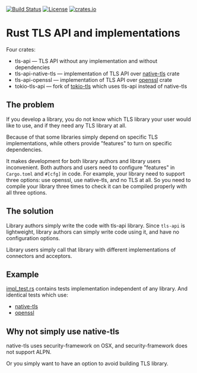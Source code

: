 [![Build Status](https://img.shields.io/travis/stepancheg/rust-tls-api.svg)](https://travis-ci.org/stepancheg/rust-tls-api)
[![License](https://img.shields.io/crates/l/tls-api.svg)](https://github.com/stepancheg/rust-tls-api/blob/master/LICENSE)
[![crates.io](https://img.shields.io/crates/v/tls-api.svg)](https://crates.io/crates/tls-api) 

# Rust TLS API and implementations

Four crates:
* tls-api — TLS API without any implementation and without dependencies
* tls-api-native-tls — implementation of TLS API over
  [native-tls](https://github.com/sfackler/rust-native-tls) crate
* tls-api-openssl — implementation of TLS API over
  [openssl](https://github.com/sfackler/rust-openssl) crate
* tokio-tls-api — fork of [tokio-tls](https://github.com/tokio-rs/tokio-tls)
  which uses tls-api instead of native-tls

## The problem

If you develop a library, you do not know which TLS library your user would like to use,
and if they need any TLS library at all.

Because of that some libraries simply depend on specific TLS implementations, while others
provide "features" to turn on specific dependencies.

It makes development for both library authors and library users inconvenient.
Both authors and users need to configure "features" in `Cargo.toml` and `#[cfg]` in code.
For example, your library need to support three options: use openssl, use native-tls, and
no TLS at all. So you need to compile your library three times to check it can be compiled
properly with all three options.

## The solution

Library authors simply write the code with tls-api library. Since `tls-api` is
lightweight, library authors can simply write code using it, and have no configuration options.

Library users simply call that library with different implementations of connectors and acceptors.

## Example

[impl_test.rs](https://github.com/stepancheg/rust-tls-api/blob/master/api/src/impl_test.rs)
contains tests implementation independent of any library. And identical tests which
use:
* [native-tls](https://github.com/stepancheg/rust-tls-api/blob/master/impl-native-tls/tests/test.rs)
* [openssl](https://github.com/stepancheg/rust-tls-api/blob/master/impl-openssl/tests/test.rs)

## Why not simply use native-tls

native-tls uses security-framework on OSX, and security-framework does not support ALPN.

Or you simply want to have an option to avoid building TLS library.
